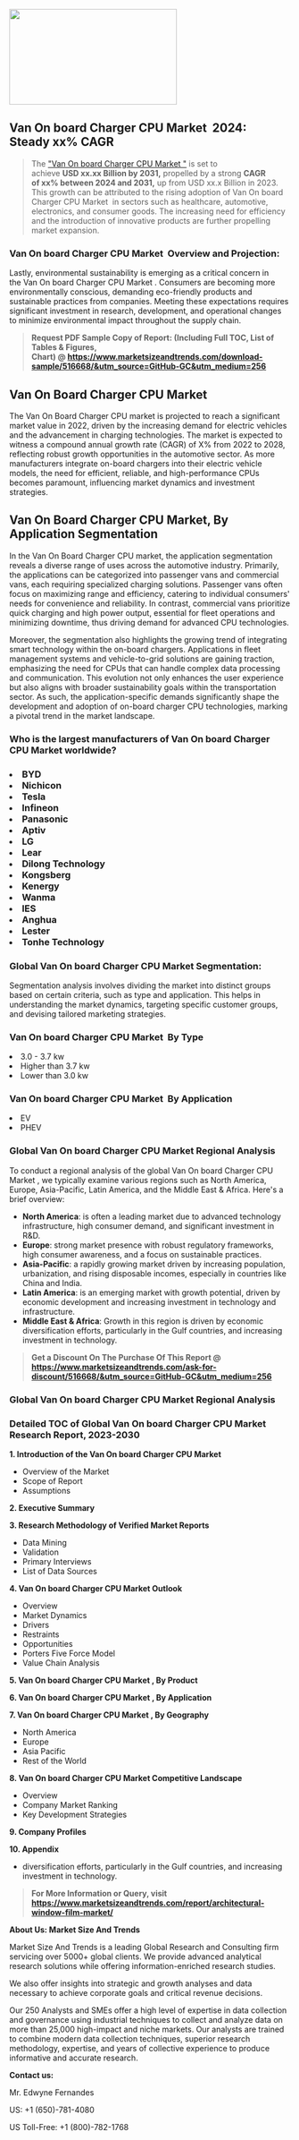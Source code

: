 <p><img class="alignnone size-medium wp-image-20088" src="https://ffe5etoiles.com/wp-content/uploads/2024/12/MST1-300x171.png" alt="" width="300" height="171" /></p><h2 id="ember46" class="ember-view reader-text-block__heading-2">Van On board Charger CPU Market &nbsp;2024: Steady&nbsp;xx% CAGR</h2><blockquote id="ember47" class="ember-view reader-text-block__blockquote">The&nbsp;<a class="app-aware-link " href="https://www.marketsizeandtrends.com/download-sample/516668/&utm_source=GitHub-GC&utm_medium=256" target="_blank" data-test-app-aware-link="">"Van On board Charger CPU Market "</a>&nbsp;is set to achieve&nbsp;<strong>USD&nbsp;xx.xx&nbsp;Billion by 2031,</strong>&nbsp;propelled by a strong&nbsp;<strong>CAGR of&nbsp;xx% between 2024 and 2031,</strong>&nbsp;up from USD xx.x Billion in 2023. This growth can be attributed to the rising adoption of&nbsp;Van On board Charger CPU Market &nbsp;in sectors such as healthcare, automotive, electronics, and consumer goods. The increasing need for efficiency and the introduction of innovative products are further propelling market expansion.</blockquote><h3 id="ember48" class="ember-view reader-text-block__heading-3">Van On board Charger CPU Market &nbsp;Overview and Projection:</h3><p id="ember49" class="ember-view reader-text-block__paragraph">Lastly, environmental sustainability is emerging as a critical concern in the&nbsp;Van On board Charger CPU Market . Consumers are becoming more environmentally conscious, demanding eco-friendly products and sustainable practices from companies. Meeting these expectations requires significant investment in research, development, and operational changes to minimize environmental impact throughout the supply chain.</p><blockquote id="ember50" class="ember-view reader-text-block__blockquote"><strong>Request PDF Sample Copy of Report: (Including Full TOC, List of Tables &amp; Figures, Chart)&nbsp;@&nbsp;<strong><a href="https://www.marketsizeandtrends.com/download-sample/516668/&utm_source=GitHub-GC&utm_medium=256" target="_blank">https://www.marketsizeandtrends.com/download-sample/516668/&utm_source=GitHub-GC&utm_medium=256</a></strong></strong></blockquote><h3 class=""> <h2>Van On Board Charger CPU Market</h2><p>The Van On Board Charger CPU market is projected to reach a significant market value in 2022, driven by the increasing demand for electric vehicles and the advancement in charging technologies. The market is expected to witness a compound annual growth rate (CAGR) of X% from 2022 to 2028, reflecting robust growth opportunities in the automotive sector. As more manufacturers integrate on-board chargers into their electric vehicle models, the need for efficient, reliable, and high-performance CPUs becomes paramount, influencing market dynamics and investment strategies.</p><h2>Van On Board Charger CPU Market, By Application Segmentation</h2><p>In the Van On Board Charger CPU market, the application segmentation reveals a diverse range of uses across the automotive industry. Primarily, the applications can be categorized into passenger vans and commercial vans, each requiring specialized charging solutions. Passenger vans often focus on maximizing range and efficiency, catering to individual consumers' needs for convenience and reliability. In contrast, commercial vans prioritize quick charging and high power output, essential for fleet operations and minimizing downtime, thus driving demand for advanced CPU technologies.</p><p>Moreover, the segmentation also highlights the growing trend of integrating smart technology within the on-board chargers. Applications in fleet management systems and vehicle-to-grid solutions are gaining traction, emphasizing the need for CPUs that can handle complex data processing and communication. This evolution not only enhances the user experience but also aligns with broader sustainability goals within the transportation sector. As such, the application-specific demands significantly shape the development and adoption of on-board charger CPU technologies, marking a pivotal trend in the market landscape.</p></h3><h3 id="" class="">Who is the largest manufacturers of&nbsp;Van On board Charger CPU Market worldwide?</h3><h3 class=""></Li><Li>BYD</Li><Li> Nichicon</Li><Li> Tesla</Li><Li> Infineon</Li><Li> Panasonic</Li><Li> Aptiv</Li><Li> LG</Li><Li> Lear</Li><Li> Dilong Technology</Li><Li> Kongsberg</Li><Li> Kenergy</Li><Li> Wanma</Li><Li> IES</Li><Li> Anghua</Li><Li> Lester</Li><Li> Tonhe Technology</h3><h3 id="ember53" class="ember-view reader-text-block__heading-3">Global&nbsp;Van On board Charger CPU Market Segmentation:</h3><p id="ember54" class="ember-view reader-text-block__paragraph">Segmentation analysis involves dividing the market into distinct groups based on certain criteria, such as type and application. This helps in understanding the market dynamics, targeting specific customer groups, and devising tailored marketing strategies.</p><h3 id="" class="">Van On board Charger CPU Market &nbsp;By Type</h3><p></Li><Li>3.0 - 3.7 kw</Li><Li> Higher than 3.7 kw</Li><Li> Lower than 3.0 kw</p><h3 id="" class="">Van On board Charger CPU Market &nbsp;By Application</h3><p class=""></Li><Li>EV</Li><Li> PHEV</p><h3 id="ember62" class="ember-view reader-text-block__heading-3">Global Van On board Charger CPU Market Regional Analysis</h3><p id="ember63" class="ember-view reader-text-block__paragraph">To conduct a regional analysis of the global Van On board Charger CPU Market , we typically examine various regions such as North America, Europe, Asia-Pacific, Latin America, and the Middle East &amp; Africa. Here's a brief overview:</p><ul><li><strong>North America</strong>: is often a leading market due to advanced technology infrastructure, high consumer demand, and significant investment in R&amp;D.</li><li><strong>Europe</strong>: strong market presence with robust regulatory frameworks, high consumer awareness, and a focus on sustainable practices.</li><li><strong>Asia-Pacific</strong>: a rapidly growing market driven by increasing population, urbanization, and rising disposable incomes, especially in countries like China and India.</li><li><strong>Latin America</strong>: is an emerging market with growth potential, driven by economic development and increasing investment in technology and infrastructure.</li><li><strong>Middle East &amp; Africa</strong>: Growth in this region is driven by economic diversification efforts, particularly in the Gulf countries, and increasing investment in technology.</li></ul><blockquote id="ember61" class="ember-view reader-text-block__blockquote"><strong>Get a Discount On The Purchase Of This Report @ <strong><a href="https://html-cleaner.com/" target="">https://www.marketsizeandtrends.com/ask-for-discount/516668/&utm_source=GitHub-GC&utm_medium=256</a></strong></strong></blockquote><h3 id="ember62" class="ember-view reader-text-block__heading-3">Global Van On board Charger CPU Market Regional Analysis</h3><h3 id="" class="">Detailed TOC of Global Van On board Charger CPU Market Research Report, 2023-2030</h3><p id="" class=""><strong>1. Introduction of the Van On board Charger CPU Market </strong></p><ul><li>Overview of the Market</li><li>Scope of Report</li><li>Assumptions</li></ul><p id="" class=""><strong>2. Executive Summary</strong></p><p id="" class=""><strong>3. Research Methodology of Verified Market Reports</strong></p><ul><li>Data Mining</li><li>Validation</li><li>Primary Interviews</li><li>List of Data Sources</li></ul><p id="" class=""><strong>4. Van On board Charger CPU Market Outlook</strong></p><ul><li>Overview</li><li>Market Dynamics</li><li>Drivers</li><li>Restraints</li><li>Opportunities</li><li>Porters Five Force Model</li><li>Value Chain Analysis</li></ul><p id="" class=""><strong>5. Van On board Charger CPU Market , By Product</strong></p><p id="" class=""><strong>6. Van On board Charger CPU Market , By Application</strong></p><p id="" class=""><strong>7. Van On board Charger CPU Market , By Geography</strong></p><ul><li>North America</li><li>Europe</li><li>Asia Pacific</li><li>Rest of the World</li></ul><p id="" class=""><strong>8. Van On board Charger CPU Market Competitive Landscape</strong></p><ul><li>Overview</li><li>Company Market Ranking</li><li>Key Development Strategies</li></ul><p id="" class=""><strong>9. Company Profiles</strong></p><p id="" class=""><strong>10. Appendix</strong></p><ul><li>diversification efforts, particularly in the Gulf countries, and increasing investment in technology.</li></ul><blockquote id="ember65" class="ember-view reader-text-block__blockquote"><strong>For More Information or Query, visit <strong><strong><a href="https://html-cleaner.com/" target="">https://www.marketsizeandtrends.com/report/architectural-window-film-market/</a></strong></strong></strong></blockquote><p id="" class=""><strong>About Us: Market Size And Trends</strong></p><p id="" class="">Market Size And Trends is a leading Global Research and Consulting firm servicing over 5000+ global clients. We provide advanced analytical research solutions while offering information-enriched research studies.</p><p id="" class="">We also offer insights into strategic and growth analyses and data necessary to achieve corporate goals and critical revenue decisions.</p><p id="" class="">Our 250 Analysts and SMEs offer a high level of expertise in data collection and governance using industrial techniques to collect and analyze data on more than 25,000 high-impact and niche markets. Our analysts are trained to combine modern data collection techniques, superior research methodology, expertise, and years of collective experience to produce informative and accurate research.</p><p id="" class=""><strong>Contact us:</strong></p><p id="" class="">Mr. Edwyne Fernandes</p><p id="" class="">US: +1 (650)-781-4080</p><p id="" class="">US Toll-Free: +1 (800)-782-1768</p>
